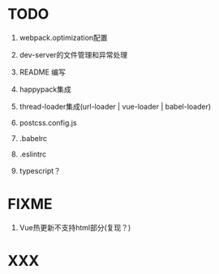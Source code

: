 # TODO

1. webpack.optimization配置

2. dev-server的文件管理和异常处理

3. README 编写

4. happypack集成

5. thread-loader集成(url-loader | vue-loader | babel-loader)

6. postcss.config.js

7. .babelrc

8. .eslintrc

9.  typescript？

# FIXME

1. Vue热更新不支持html部分(复现？)

# XXX
